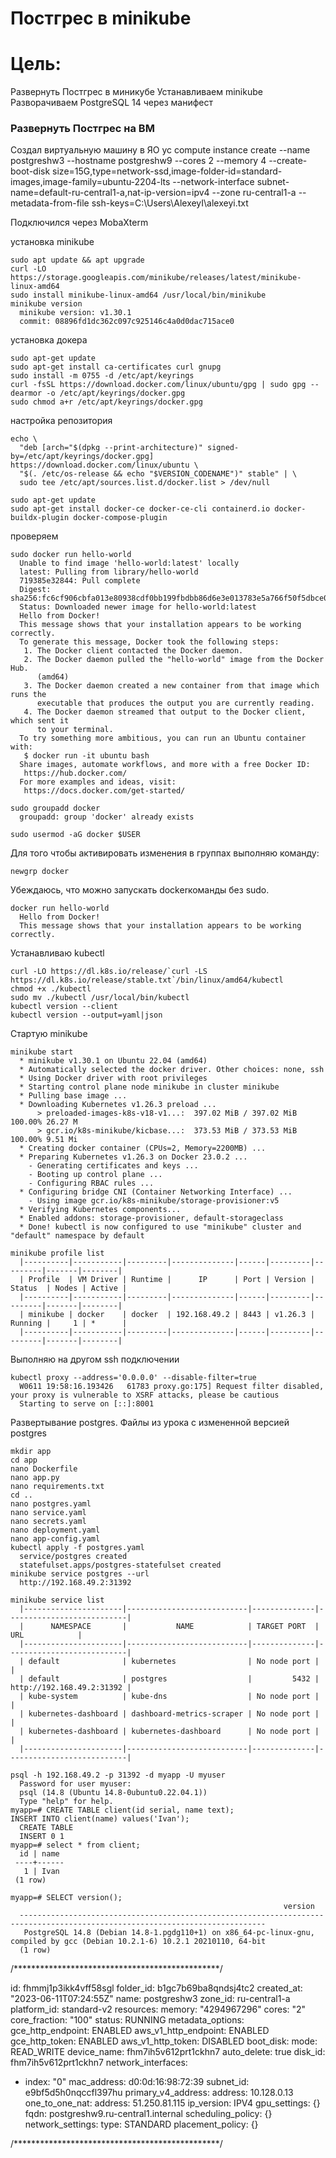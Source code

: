 ﻿# Постгрес в minikube

# Цель:
  Развернуть Постгрес в миникубе
  Устанавливаем minikube
  Разворачиваем PostgreSQL 14 через манифест

### Развернуть Постгрес на ВМ

  Создал виртуальную машину в ЯО
    yc compute instance create --name postgreshw3 --hostname postgreshw9 --cores 2 --memory 4 --create-boot-disk size=15G,type=network-ssd,image-folder-id=standard-images,image-family=ubuntu-2204-lts --network-interface subnet-name=default-ru-central1-a,nat-ip-version=ipv4 --zone ru-central1-a --metadata-from-file ssh-keys=C:\Users\AlexeyI\alexeyi.txt

  Подключился через MobaXterm

  установка minikube

    sudo apt update && apt upgrade
    curl -LO https://storage.googleapis.com/minikube/releases/latest/minikube-linux-amd64
    sudo install minikube-linux-amd64 /usr/local/bin/minikube
    minikube version
      minikube version: v1.30.1
      commit: 08896fd1dc362c097c925146c4a0d0dac715ace0

  установка докера

    sudo apt-get update
    sudo apt-get install ca-certificates curl gnupg
    sudo install -m 0755 -d /etc/apt/keyrings
    curl -fsSL https://download.docker.com/linux/ubuntu/gpg | sudo gpg --dearmor -o /etc/apt/keyrings/docker.gpg
    sudo chmod a+r /etc/apt/keyrings/docker.gpg

  настройка репозитория

    echo \
      "deb [arch="$(dpkg --print-architecture)" signed-by=/etc/apt/keyrings/docker.gpg] https://download.docker.com/linux/ubuntu \
      "$(. /etc/os-release && echo "$VERSION_CODENAME")" stable" | \
      sudo tee /etc/apt/sources.list.d/docker.list > /dev/null
  
    sudo apt-get update
    sudo apt-get install docker-ce docker-ce-cli containerd.io docker-buildx-plugin docker-compose-plugin

  проверяем

    sudo docker run hello-world
      Unable to find image 'hello-world:latest' locally
      latest: Pulling from library/hello-world
      719385e32844: Pull complete
      Digest: sha256:fc6cf906cbfa013e80938cdf0bb199fbdbb86d6e3e013783e5a766f50f5dbce0
      Status: Downloaded newer image for hello-world:latest
      Hello from Docker!
      This message shows that your installation appears to be working correctly.
      To generate this message, Docker took the following steps:
       1. The Docker client contacted the Docker daemon.
       2. The Docker daemon pulled the "hello-world" image from the Docker Hub.
          (amd64)
       3. The Docker daemon created a new container from that image which runs the
          executable that produces the output you are currently reading.
       4. The Docker daemon streamed that output to the Docker client, which sent it
          to your terminal.
      To try something more ambitious, you can run an Ubuntu container with:
       $ docker run -it ubuntu bash
      Share images, automate workflows, and more with a free Docker ID:
       https://hub.docker.com/
      For more examples and ideas, visit:
       https://docs.docker.com/get-started/

    sudo groupadd docker
      groupadd: group 'docker' already exists

    sudo usermod -aG docker $USER

  Для того чтобы активировать изменения в группах выполняю команду:

    newgrp docker

  Убеждаюсь, что можно запускать dockerкоманды без sudo.

    docker run hello-world
      Hello from Docker!
      This message shows that your installation appears to be working correctly.

  Устанавливаю kubectl

    curl -LO https://dl.k8s.io/release/`curl -LS https://dl.k8s.io/release/stable.txt`/bin/linux/amd64/kubectl
    chmod +x ./kubectl
    sudo mv ./kubectl /usr/local/bin/kubectl
    kubectl version --client
    kubectl version --output=yaml|json




  Стартую minikube

    minikube start
      * minikube v1.30.1 on Ubuntu 22.04 (amd64)
      * Automatically selected the docker driver. Other choices: none, ssh
      * Using Docker driver with root privileges
      * Starting control plane node minikube in cluster minikube
      * Pulling base image ...
      * Downloading Kubernetes v1.26.3 preload ...
          > preloaded-images-k8s-v18-v1...:  397.02 MiB / 397.02 MiB  100.00% 26.27 M
          > gcr.io/k8s-minikube/kicbase...:  373.53 MiB / 373.53 MiB  100.00% 9.51 Mi
      * Creating docker container (CPUs=2, Memory=2200MB) ...
      * Preparing Kubernetes v1.26.3 on Docker 23.0.2 ...
        - Generating certificates and keys ...
        - Booting up control plane ...
        - Configuring RBAC rules ...
      * Configuring bridge CNI (Container Networking Interface) ...
        - Using image gcr.io/k8s-minikube/storage-provisioner:v5
      * Verifying Kubernetes components...
      * Enabled addons: storage-provisioner, default-storageclass
      * Done! kubectl is now configured to use "minikube" cluster and "default" namespace by default

    minikube profile list
      |----------|-----------|---------|--------------|------|---------|---------|-------|--------|
      | Profile  | VM Driver | Runtime |      IP      | Port | Version | Status  | Nodes | Active |
      |----------|-----------|---------|--------------|------|---------|---------|-------|--------|
      | minikube | docker    | docker  | 192.168.49.2 | 8443 | v1.26.3 | Running |     1 | *      |
      |----------|-----------|---------|--------------|------|---------|---------|-------|--------|

  Выполняю на другом ssh подключении

    kubectl proxy --address='0.0.0.0' --disable-filter=true
      W0611 19:58:16.193426   61783 proxy.go:175] Request filter disabled, your proxy is vulnerable to XSRF attacks, please be cautious
      Starting to serve on [::]:8001

  Развертывание postgres. Файлы из урока с измененной версией postgres 

    mkdir app
    cd app
    nano Dockerfile
    nano app.py
    nano requirements.txt
    cd ..
    nano postgres.yaml
    nano service.yaml
    nano secrets.yaml
    nano deployment.yaml
    nano app-config.yaml
    kubectl apply -f postgres.yaml
      service/postgres created
      statefulset.apps/postgres-statefulset created
    minikube service postgres --url
      http://192.168.49.2:31392

    minikube service list
      |----------------------|---------------------------|--------------|---------------------------|
      |      NAMESPACE       |           NAME            | TARGET PORT  |            URL            |
      |----------------------|---------------------------|--------------|---------------------------|
      | default              | kubernetes                | No node port |                           |
      | default              | postgres                  |         5432 | http://192.168.49.2:31392 |
      | kube-system          | kube-dns                  | No node port |                           |
      | kubernetes-dashboard | dashboard-metrics-scraper | No node port |                           |
      | kubernetes-dashboard | kubernetes-dashboard      | No node port |                           |
      |----------------------|---------------------------|--------------|---------------------------|

    psql -h 192.168.49.2 -p 31392 -d myapp -U myuser
      Password for user myuser:
      psql (14.8 (Ubuntu 14.8-0ubuntu0.22.04.1))
      Type "help" for help.
    myapp=# CREATE TABLE client(id serial, name text);
    INSERT INTO client(name) values('Ivan');
      CREATE TABLE
      INSERT 0 1
    myapp=# select * from client;
      id | name
     ----+------
       1 | Ivan
     (1 row)

    myapp=# SELECT version();
                                                                 version
      -----------------------------------------------------------------------------------------------------------------------------
       PostgreSQL 14.8 (Debian 14.8-1.pgdg110+1) on x86_64-pc-linux-gnu, compiled by gcc (Debian 10.2.1-6) 10.2.1 20210110, 64-bit
      (1 row)





























/***********************************************/

id: fhmmj1p3ikk4vff58sgl
folder_id: b1gc7b69ba8qndsj4tc2
created_at: "2023-06-11T07:24:55Z"
name: postgreshw3
zone_id: ru-central1-a
platform_id: standard-v2
resources:
  memory: "4294967296"
  cores: "2"
  core_fraction: "100"
status: RUNNING
metadata_options:
  gce_http_endpoint: ENABLED
  aws_v1_http_endpoint: ENABLED
  gce_http_token: ENABLED
  aws_v1_http_token: DISABLED
boot_disk:
  mode: READ_WRITE
  device_name: fhm7ih5v612prt1ckhn7
  auto_delete: true
  disk_id: fhm7ih5v612prt1ckhn7
network_interfaces:
  - index: "0"
    mac_address: d0:0d:16:98:72:39
    subnet_id: e9bf5d5h0nqccfl397hu
    primary_v4_address:
      address: 10.128.0.13
      one_to_one_nat:
        address: 51.250.81.115
        ip_version: IPV4
gpu_settings: {}
fqdn: postgreshw9.ru-central1.internal
scheduling_policy: {}
network_settings:
  type: STANDARD
placement_policy: {}

/***********************************************/